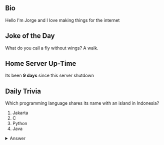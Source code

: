 ## Bio

Hello I'm Jorge and I love making things for the internet

## Joke of the Day

What do you call a fly without wings? A walk.

## Home Server Up-Time

Its been **9 days** since this server shutdown


## Daily Trivia

Which programming language shares its name with an island in Indonesia?
 1. Jakarta
 2. C
 3. Python
 4. Java

<details>
  <summary>Answer</summary>
  Java
</details>

